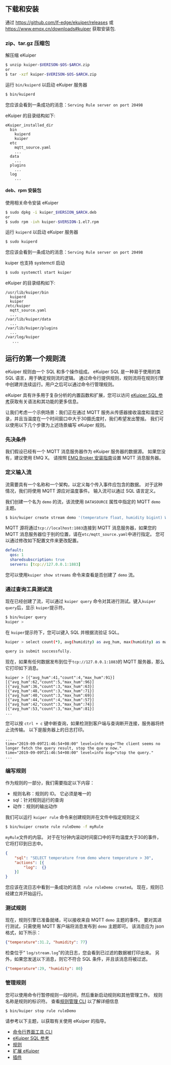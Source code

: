 

## 下载和安装

通过 <https://github.com/lf-edge/ekuiper/releases> 或 <https://www.emqx.cn/downloads#kuiper> 获取安装包.

### zip、tar.gz 压缩包

解压缩 eKuiper

```sh
$ unzip kuiper-$VERISON-$OS-$ARCH.zip
or
$ tar -xzf kuiper-$VERISON-$OS-$ARCH.zip
```

运行 ``bin/kuiperd`` 以启动 eKuiper 服务器

```sh
$ bin/kuiperd
```
 您应该会看到一条成功的消息：`Serving Rule server on port 20498`

eKuiper 的目录结构如下:

```
eKuiper_installed_dir
  bin
    kuiperd
    kuiper
  etc
    mqtt_source.yaml
    ...
  data
    ...
  plugins
    ...
  log
    ...
```


#### deb、rpm 安装包

使用相关命令安装 eKuiper

```sh
$ sudo dpkg -i kuiper_$VERSION_$ARCH.deb
or
$ sudo rpm -ivh kuiper-$VERSION-1.el7.rpm
```

运行 `kuiperd` 以启动 eKuiper 服务器

```sh
$ sudo kuiperd
```
 您应该会看到一条成功的消息：`Serving Rule server on port 20498`

 kuiper 也支持 systemctl 启动

 ```sh
 $ sudo systemctl start kuiper
 ```

eKuiper 的目录结构如下:

```
/usr/lib/kuiper/bin
  kuiperd
  kuiper
/etc/kuiper
  mqtt_source.yaml
  ...
/var/lib/kuiper/data
  ...
/var/lib/kuiper/plugins
  ...
/var/log/kuiper
   ...
```

## 运行的第一个规则流

eKuiper 规则由一个 SQL 和多个操作组成。 eKuiper SQL 是一种易于使用的类 SQL 语言，用于确定规则流的逻辑。 通过命令行提供规则，规则流将在规则引擎中创建并连续运行。用户之后可以通过命令行管理规则。

eKuiper 具有许多用于复杂分析的内置函数和扩展，您可以访问 [eKuiper SQL 参考](sqls/overview.md)获取有关语法和其功能的更多信息。

让我们考虑一个示例场景：我们正在通过 MQTT 服务从传感器接收温度和湿度记录，并且当温度在一个时间窗口中大于30摄氏度时，我们希望发出警报。 我们可以使用以下几个步骤为上述场景编写 eKuiper 规则。

### 先决条件

我们假设已经有一个 MQTT 消息服务器作为 eKuiper 服务器的数据源。 如果您没有，建议使用 EMQ X。 请按照 [EMQ Broker 安装指南](https://docs.emqx.cn/cn/broker/latest/getting-started/install.html)设置 MQTT 消息服务器。

### 定义输入流

流需要具有一个名称和一个架构，以定义每个传入事件应包含的数据。 对于这种情况，我们将使用 MQTT 源应对温度事件。 输入流可以通过 SQL 语言定义。

我们创建一个名为 ``demo`` 的流，该流使用 ``DATASOURCE`` 属性中指定的 MQTT ``demo`` 主题。
```sh
$ bin/kuiper create stream demo '(temperature float, humidity bigint) WITH (FORMAT="JSON", DATASOURCE="demo")'
```
MQTT 源将通过`tcp://localhost:1883`连接到 MQTT 消息服务器，如果您的 MQTT 消息服务器位于别的位置，请在`etc/mqtt_source.yaml`中进行指定。 您可以通过修改如下配置文件来更改配置。

```yaml
default:
  qos: 1
  sharedsubscription: true
  servers: [tcp://127.0.0.1:1883]
```

您可以使用``kuiper show streams`` 命令来查看是否创建了 ``demo`` 流。

### 通过查询工具测试流

现在已经创建了流，可以通过 ``kuiper query`` 命令对其进行测试。键入``kuiper query``后，显示 ``kuiper``提示符。

```sh
$ bin/kuiper query
kuiper > 
```

在 ``kuiper``提示符下，您可以键入 SQL 并根据流验证 SQL。

```sh
kuiper > select count(*), avg(humidity) as avg_hum, max(humidity) as max_hum from demo where temperature > 30 group by TUMBLINGWINDOW(ss, 5);

query is submit successfully.
```

现在，如果有任何数据发布到位于``tcp://127.0.0.1:1883``的 MQTT 服务器，那么它打印如下消息。

```
kuiper > [{"avg_hum":41,"count":4,"max_hum":91}]
[{"avg_hum":62,"count":5,"max_hum":96}]
[{"avg_hum":36,"count":3,"max_hum":63}]
[{"avg_hum":48,"count":3,"max_hum":71}]
[{"avg_hum":40,"count":3,"max_hum":69}]
[{"avg_hum":44,"count":4,"max_hum":57}]
[{"avg_hum":42,"count":3,"max_hum":74}]
[{"avg_hum":53,"count":3,"max_hum":81}]
...
```

您可以按 ``ctrl + c`` 键中断查询，如果检测到客户端与查询断开连接，服务器将终止流传输。 以下是服务器上的日志打印。

```
...
time="2019-09-09T21:46:54+08:00" level=info msg="The client seems no longer fetch the query result, stop the query now."
time="2019-09-09T21:46:54+08:00" level=info msg="stop the query."
...
```

### 编写规则

作为规则的一部分，我们需要指定以下内容：
* 规则名称：规则的 ID。 它必须是唯一的
* sql：针对规则运行的查询
* 动作：规则的输出动作

我们可以运行 ``kuiper rule`` 命令来创建规则并在文件中指定规则定义

```sh
$ bin/kuiper create rule ruleDemo -f myRule
```
`myRule`文件的内容。 对于在1分钟内滚动时间窗口中的平均温度大于30的事件，它将打印到日志中。

```json
{
    "sql": "SELECT temperature from demo where temperature > 30",
    "actions": [{
        "log":  {}
    }]
}
```
您应该在流日志中看到一条成功的消息`` rule ruleDemo created``。 现在，规则已经建立并开始运行。

### 测试规则
现在，规则引擎已准备就绪，可以接收来自 MQTT ``demo`` 主题的事件。 要对其进行测试，只需使用 MQTT 客户端将消息发布到 ``demo`` 主题即可。 该消息应为 json 格式，如下所示：

```json
{"temperature":31.2, "humidity": 77}
```

检查位于“ `log/stream.log`”的流日志，您会看到已过滤的数据被打印出来。 另外，如果您发送以下消息，则它不符合 SQL 条件，并且该消息将被过滤。

```json
{"temperature":29, "humidity": 80}
```

### 管理规则
您可以使用命令行暂停规则一段时间，然后重新启动规则和其他管理工作。 规则名称是规则的标识符。 查看[规则管理 CLI](rules/overview.md) 以了解详细信息

```sh
$ bin/kuiper stop rule ruleDemo
```


请参考以下主题，以获取有关使用 eKuiper 的指导。
- [命令行界面工具 CLI](./cli/overview.md)
- [eKuiper SQL 参考](./sqls/overview.md)
- [规则](./rules/overview.md)
- [扩展 eKuiper](./extension/overview.md)
- [插件](./plugins/overview.md)

